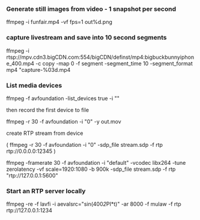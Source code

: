 ### Generate still images from video - 1 snapshot per second

ffmpeg -i funfair.mp4 -vf fps=1 out%d.png

### capture livestream and save into 10 second segments

ffmpeg -i rtsp://mpv.cdn3.bigCDN.com:554/bigCDN/definst/mp4:bigbuckbunnyiphone_400.mp4 -c copy -map 0 -f segment -segment_time 10 -segment_format mp4 "capture-%03d.mp4


### List media devices

ffmpeg -f avfoundation -list_devices true -i ""

then record the first device to file

ffmpeg -r 30 -f avfoundation -i "0" -y out.mov

create RTP stream from device

( ffmpeg -r 30 -f avfoundation -i "0" -sdp_file stream.sdp -f rtp rtp://0.0.0.0:12345 ) 

ffmpeg -framerate 30 -f avfoundation -i "default" -vcodec libx264 -tune zerolatency -vf scale=1920:1080 -b 900k -sdp_file stream.sdp -f rtp "rtp://127.0.0.1:5600"


### Start an RTP server locally

ffmpeg -re -f lavfi -i aevalsrc="sin(400*2*PI*t)" -ar 8000 -f mulaw -f rtp rtp://127.0.0.1:1234
